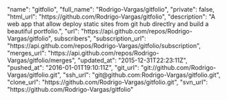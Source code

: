 <div class="col-md-4">
  <div class="project">
    "name": "gitfolio",
    "full_name": "Rodrigo-Vargas/gitfolio",
    "private": false,
    "html_url": "https://github.com/Rodrigo-Vargas/gitfolio",
    "description": "A web app that allow deploy static sites from git hub directlry and build a beautiful portfolio.",
    "url": "https://api.github.com/repos/Rodrigo-Vargas/gitfolio",
    subscribers",
    "subscription_url": "https://api.github.com/repos/Rodrigo-Vargas/gitfolio/subscription",
    "merges_url": "https://api.github.com/repos/Rodrigo-Vargas/gitfolio/merges",
    "updated_at": "2015-12-31T22:23:11Z",
    "pushed_at": "2016-01-01T19:10:11Z",
    "git_url": "git://github.com/Rodrigo-Vargas/gitfolio.git",
    "ssh_url": "git@github.com:Rodrigo-Vargas/gitfolio.git",
    "clone_url": "https://github.com/Rodrigo-Vargas/gitfolio.git",
    "svn_url": "https://github.com/Rodrigo-Vargas/gitfolio"      
  </div>
</div>